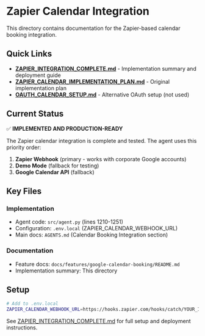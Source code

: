 # Zapier Calendar Integration

This directory contains documentation for the Zapier-based calendar booking integration.

## Quick Links

- **[ZAPIER_INTEGRATION_COMPLETE.md](./ZAPIER_INTEGRATION_COMPLETE.md)** - Implementation summary and deployment guide
- **[ZAPIER_CALENDAR_IMPLEMENTATION_PLAN.md](./ZAPIER_CALENDAR_IMPLEMENTATION_PLAN.md)** - Original implementation plan
- **[OAUTH_CALENDAR_SETUP.md](./OAUTH_CALENDAR_SETUP.md)** - Alternative OAuth setup (not used)

## Current Status

✅ **IMPLEMENTED AND PRODUCTION-READY**

The Zapier calendar integration is complete and tested. The agent uses this priority order:

1. **Zapier Webhook** (primary - works with corporate Google accounts)
2. **Demo Mode** (fallback for testing)
3. **Google Calendar API** (fallback)

## Key Files

### Implementation
- Agent code: `src/agent.py` (lines 1210-1251)
- Configuration: `.env.local` (ZAPIER_CALENDAR_WEBHOOK_URL)
- Main docs: `AGENTS.md` (Calendar Booking Integration section)

### Documentation
- Feature docs: `docs/features/google-calendar-booking/README.md`
- Implementation summary: This directory

## Setup

```bash
# Add to .env.local
ZAPIER_CALENDAR_WEBHOOK_URL=https://hooks.zapier.com/hooks/catch/YOUR_ID/YOUR_TOKEN/
```

See [ZAPIER_INTEGRATION_COMPLETE.md](./ZAPIER_INTEGRATION_COMPLETE.md) for full setup and deployment instructions.
